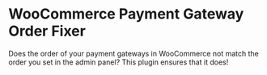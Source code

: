 # WooCommerce Payment Gateway Order Fixer

Does the order of your payment gateways in WooCommerce not match the order you set in the admin panel? This plugin
ensures that it does!